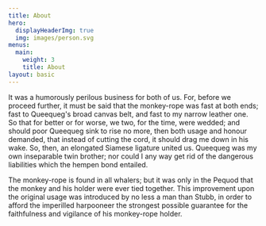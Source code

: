```yaml
---
title: About
hero:
  displayHeaderImg: true
  img: images/person.svg
menus:
  main:
    weight: 3
    title: About
layout: basic
---
```


It was a humorously perilous business for both of us. For, before we proceed further, it must be said that the monkey-rope was fast at both ends; fast to Queequeg's broad canvas belt, and fast to my narrow leather one. So that for better or for worse, we two, for the time, were wedded; and should poor Queequeg sink to rise no more, then both usage and honour demanded, that instead of cutting the cord, it should drag me down in his wake. So, then, an elongated Siamese ligature united us. Queequeg was my own inseparable twin brother; nor could I any way get rid of the dangerous liabilities which the hempen bond entailed.

The monkey-rope is found in all whalers; but it was only in the Pequod that the monkey and his holder were ever tied together. This improvement upon the original usage was introduced by no less a man than Stubb, in order to afford the imperilled harpooneer the strongest possible guarantee for the faithfulness and vigilance of his monkey-rope holder.
